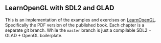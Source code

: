 ## LearnOpenGL with SDL2 and GLAD
This is an implementation of the examples and exercises on
[LearnOpenGL](learnopengl.com). Specifically the PDF version of the published
book. Each chapter is a separate git branch. While the `master` branch is just a
compilable SDL2 + GLAD + OpenGL boilerplate.
